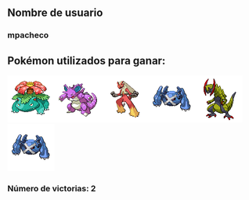 ## Nombre de usuario
### mpacheco
## Pokémon utilizados para ganar:
![alt text](../images/venusaur.png)![alt text](../images/nidoking.png)![alt text](../images/blaziken.png)![alt text](../images/metagross.png)![alt text](../images/haxorus.png)![alt text](../images/metagross.png)
### Número de victorias: 2